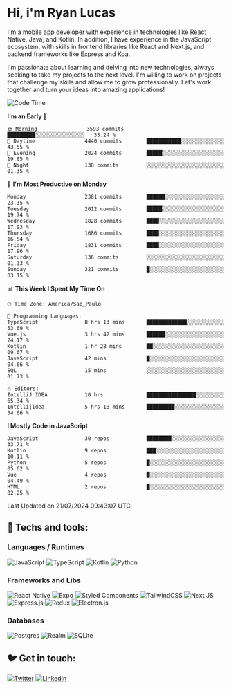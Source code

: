 # Hi, i'm Ryan Lucas

I'm a mobile app developer with experience in technologies like React Native, Java, and Kotlin.
In addition, I have experience in the JavaScript ecosystem, with skills in frontend libraries like React and Next.js, and backend frameworks like Express and Koa.

I'm passionate about learning and delving into new technologies, always seeking to take my projects to the next level. I'm willing to work on projects that challenge my skills and allow me to grow professionally. Let's work together and turn your ideas into amazing applications!


<!--START_SECTION:waka-->
![Code Time](http://img.shields.io/badge/Code%20Time-449%20hrs%2047%20mins-blue)

**I'm an Early 🐤** 

```text
🌞 Morning                3593 commits        █████████░░░░░░░░░░░░░░░░   35.24 % 
🌆 Daytime                4440 commits        ███████████░░░░░░░░░░░░░░   43.55 % 
🌃 Evening                2024 commits        █████░░░░░░░░░░░░░░░░░░░░   19.85 % 
🌙 Night                  138 commits         ░░░░░░░░░░░░░░░░░░░░░░░░░   01.35 % 
```
📅 **I'm Most Productive on Monday** 

```text
Monday                   2381 commits        ██████░░░░░░░░░░░░░░░░░░░   23.35 % 
Tuesday                  2012 commits        █████░░░░░░░░░░░░░░░░░░░░   19.74 % 
Wednesday                1828 commits        ████░░░░░░░░░░░░░░░░░░░░░   17.93 % 
Thursday                 1686 commits        ████░░░░░░░░░░░░░░░░░░░░░   16.54 % 
Friday                   1831 commits        ████░░░░░░░░░░░░░░░░░░░░░   17.96 % 
Saturday                 136 commits         ░░░░░░░░░░░░░░░░░░░░░░░░░   01.33 % 
Sunday                   321 commits         █░░░░░░░░░░░░░░░░░░░░░░░░   03.15 % 
```


📊 **This Week I Spent My Time On** 

```text
🕑︎ Time Zone: America/Sao_Paulo

💬 Programming Languages: 
TypeScript               8 hrs 13 mins       █████████████░░░░░░░░░░░░   53.69 % 
Vue.js                   3 hrs 42 mins       ██████░░░░░░░░░░░░░░░░░░░   24.17 % 
Kotlin                   1 hr 28 mins        ██░░░░░░░░░░░░░░░░░░░░░░░   09.67 % 
JavaScript               42 mins             █░░░░░░░░░░░░░░░░░░░░░░░░   04.66 % 
SQL                      15 mins             ░░░░░░░░░░░░░░░░░░░░░░░░░   01.73 % 

🔥 Editors: 
IntelliJ IDEA            10 hrs              ████████████████░░░░░░░░░   65.34 % 
Intellijidea             5 hrs 18 mins       █████████░░░░░░░░░░░░░░░░   34.66 % 
```

**I Mostly Code in JavaScript** 

```text
JavaScript               30 repos            ████████░░░░░░░░░░░░░░░░░   33.71 % 
Kotlin                   9 repos             ███░░░░░░░░░░░░░░░░░░░░░░   10.11 % 
Python                   5 repos             █░░░░░░░░░░░░░░░░░░░░░░░░   05.62 % 
Vue                      4 repos             █░░░░░░░░░░░░░░░░░░░░░░░░   04.49 % 
HTML                     2 repos             █░░░░░░░░░░░░░░░░░░░░░░░░   02.25 % 
```




 Last Updated on 21/07/2024 09:43:07 UTC
<!--END_SECTION:waka-->

## 🔧 Techs and tools: 

### Languages / Runtimes
![JavaScript](https://img.shields.io/badge/javascript-%23323330.svg?style=for-the-badge&logo=javascript&logoColor=%23F7DF1E)
![TypeScript](https://img.shields.io/badge/typescript-%23007ACC.svg?style=for-the-badge&logo=typescript&logoColor=white)
![Kotlin](https://img.shields.io/badge/kotlin-%230095D5.svg?style=for-the-badge&logo=kotlin&logoColor=white) ![Python](https://img.shields.io/badge/python-3670A0?style=for-the-badge&logo=python&logoColor=ffdd54)

### Frameworks and Libs
![React Native](https://img.shields.io/badge/react_native-%2320232a.svg?style=for-the-badge&logo=react&logoColor=%2361DAFB)
![Expo](https://img.shields.io/badge/expo-1C1E24?style=for-the-badge&logo=expo&logoColor=#D04A37)
![Styled Components](https://img.shields.io/badge/styled--components-DB7093?style=for-the-badge&logo=styled-components&logoColor=white)
![TailwindCSS](https://img.shields.io/badge/tailwindcss-%2338B2AC.svg?style=for-the-badge&logo=tailwind-css&logoColor=white)
![Next JS](https://img.shields.io/badge/Next-black?style=for-the-badge&logo=next.js&logoColor=white)
![Express.js](https://img.shields.io/badge/express.js-%23404d59.svg?style=for-the-badge&logo=express&logoColor=%2361DAFB)
![Redux](https://img.shields.io/badge/redux-%23593d88.svg?style=for-the-badge&logo=redux&logoColor=white)
![Electron.js](https://img.shields.io/badge/Electron-191970?style=for-the-badge&logo=Electron&logoColor=white)

### Databases
![Postgres](https://img.shields.io/badge/postgres-%23316192.svg?style=for-the-badge&logo=postgresql&logoColor=white)
![Realm](https://img.shields.io/badge/Realm-39477F?style=for-the-badge&logo=realm&logoColor=white)
![SQLite](https://img.shields.io/badge/sqlite-%2307405e.svg?style=for-the-badge&logo=sqlite&logoColor=white)

## 🐦 Get in touch:

[![Twitter](https://img.shields.io/badge/Twitter-%231DA1F2.svg?style=for-the-badge&logo=Twitter&logoColor=white)](https://twitter.com/ryangst_)
[![LinkedIn](https://img.shields.io/badge/linkedin-%230077B5.svg?style=for-the-badge&logo=linkedin&logoColor=white)](https://www.linkedin.com/in/ryan-lucas-machado/)
